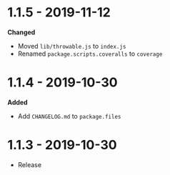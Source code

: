 # 1.1.5 - 2019-11-12

**Changed**
- Moved `lib/throwable.js` to `index.js`
- Renamed `package.scripts.coveralls` to `coverage`

# 1.1.4 - 2019-10-30

**Added**
- Add `CHANGELOG.md` to `package.files`

# 1.1.3 - 2019-10-30

- Release